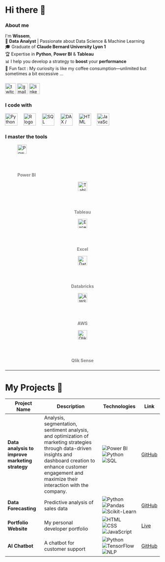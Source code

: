 # Hi there 👋
### About me

I'm **Wissem**,  
🚀 **Data Analyst** | Passionate about Data Science & Machine Learning </br>
🎓 Graduate of **Claude Bernard University Lyon 1**</br>
🏆 Expertise in **Python**, **Power BI** & **Tableau**</br>
📊 I help you develop a strategy to **boost** your **performance**</br>
🎲 Fun fact : My curiosity is like my coffee consumption—unlimited but sometimes a bit excessive ...

###

<div>
  <img src="https://img.shields.io/badge/Portfolio-%23FFA500?style=flat-square" height="35" alt="twitch logo"  />
  <img src="https://img.shields.io/static/v1?message=Gmail&logo=gmail&label=&color=D14836&logoColor=white&labelColor=&style=for-the-badge" height="35" alt="gmail logo"  />
  <img src="https://img.shields.io/static/v1?message=LinkedIn&logo=linkedin&label=&color=0077B5&logoColor=white&labelColor=&style=for-the-badge" height="35" alt="linkedin logo"  />
</div>

### I code with  

<div>
  <!-- Python -->
  <img src="https://cdn.jsdelivr.net/gh/devicons/devicon/icons/python/python-original.svg" height="40" alt="Python logo" />
  <img width="12" />

  <!-- R -->
  <img src="https://cdn.jsdelivr.net/gh/devicons/devicon/icons/r/r-original.svg" height="40" alt="R logo" />
  <img width="12" />

  <!-- SQL -->
  <img src="https://cdn.jsdelivr.net/gh/devicons/devicon/icons/postgresql/postgresql-original.svg" height="40" alt="SQL logo" />
  <img width="12" />

  <!-- DAX (Power BI) -->
  <img src="https://www.vectorlogo.zone/logos/microsoft_powerbi/microsoft_powerbi-icon.svg" height="40" alt="DAX / Power BI logo" />
  <img width="12" />

  <!-- HTML -->
  <img src="https://cdn.jsdelivr.net/gh/devicons/devicon/icons/html5/html5-original.svg" height="40" alt="HTML logo" />
  <img width="12" />

  <!-- JavaScript -->
  <img src="https://cdn.jsdelivr.net/gh/devicons/devicon/icons/javascript/javascript-original.svg" height="40" alt="JavaScript logo" />
</div>

### I master the tools
<div >

  <!-- Power BI -->
  <figure >
    <img src="https://upload.wikimedia.org/wikipedia/commons/c/cf/New_Power_BI_Logo.svg" height="30" alt="Power BI logo">
    <figcaption style="font-size: 14px; color: gray; margin-top: 60px;"><strong>Power BI</strong></figcaption>
  </figure>

  <!-- Tableau -->
  <figure style="text-align: center;">
    <img src="https://upload.wikimedia.org/wikipedia/commons/4/4b/Tableau_Logo.png" height="30" alt="Tableau logo">
    <figcaption style="font-size: 14px; color: gray; margin-top: 60px;"><strong>Tableau</strong></figcaption>
  </figure>

  <!-- Excel -->
  <figure style="text-align: center;">
    <img src="https://cdn.worldvectorlogo.com/logos/microsoft-excel-2013.svg" height="30" alt="Excel logo">
    <figcaption style="font-size: 14px; color: gray; margin-top: 60px;"><strong>Excel</strong></figcaption>
  </figure>

  <!-- Databricks -->
  <figure style="text-align: center;">
    <img src="https://upload.wikimedia.org/wikipedia/commons/thumb/6/63/Databricks_Logo.png/600px-Databricks_Logo.png" height="30" alt="Databricks logo">
    <figcaption style="font-size: 14px; color: gray; margin-top: 60px;"><strong>Databricks</strong></figcaption>
  </figure>

  <!-- AWS -->
  <figure style="text-align: center;">
    <img src="https://upload.wikimedia.org/wikipedia/commons/9/93/Amazon_Web_Services_Logo.svg" height="30" alt="AWS logo">
    <figcaption style="font-size: 14px; color: gray; margin-top: 60px;"><strong>AWS</strong></figcaption>
  </figure>

  <!-- Qlik Sense -->
  <figure style="text-align: center;">
    <img src="https://www.ambient-it.net/wp-content/uploads/2022/03/logo-formation-qlik-sense.png" height="30" alt="Qlik Sense logo" />
    <figcaption style="font-size: 14px; color: gray; margin-top: 60px;"><strong>Qlik Sense</strong></figcaption>
  </figure>

</div>







###
---

# My Projects 🚀

| Project Name  | Description | Technologies | Link |
|--------------|------------|-------------|------|
| **Data analysis to improve marketing strategy** | Analysis, segmentation, sentiment analysis, and optimization of marketing strategies through data-driven insights and dashboard creation to enhance customer engagement and maximize their interaction with the company. | ![Power BI](https://img.shields.io/badge/-Power%20BI-yellow) ![Python](https://img.shields.io/badge/-Python-blue) ![SQL](https://img.shields.io/badge/-SQL-lightgray) | [GitHub](https://github.com/Wissem69/DataAnalysisToImproveMarketingStrategy.git) |
| **Data Forecasting** | Predictive analysis of sales data | ![Python](https://img.shields.io/badge/-Python-yellow) ![Pandas](https://img.shields.io/badge/-Pandas-lightblue) ![Scikit-Learn](https://img.shields.io/badge/-Scikit--learn-orange) | [GitHub](https://github.com/tonrepo) |
| **Portfolio Website** | My personal developer portfolio | ![HTML](https://img.shields.io/badge/-HTML-red) ![CSS](https://img.shields.io/badge/-CSS-blue) ![JavaScript](https://img.shields.io/badge/-JavaScript-yellow) | [Live](https://tonportfolio.com) |
| **AI Chatbot** | A chatbot for customer support | ![Python](https://img.shields.io/badge/-Python-yellow) ![TensorFlow](https://img.shields.io/badge/-TensorFlow-orange) ![NLP](https://img.shields.io/badge/-NLP-purple) | [GitHub](https://github.com/tonrepo) |


###
<!--
<div align="center">
  <img src="https://github-readme-stats.vercel.app/api?username=maurodesouza&hide_title=false&hide_rank=false&show_icons=true&include_all_commits=true&count_private=true&disable_animations=false&theme=dracula&locale=en&hide_border=false" height="150" alt="stats graph"  />
  <img src="https://github-readme-stats.vercel.app/api/top-langs?username=maurodesouza&locale=en&hide_title=false&layout=compact&card_width=320&langs_count=5&theme=dracula&hide_border=false" height="150" alt="languages graph"  />
</div>
-->
###

